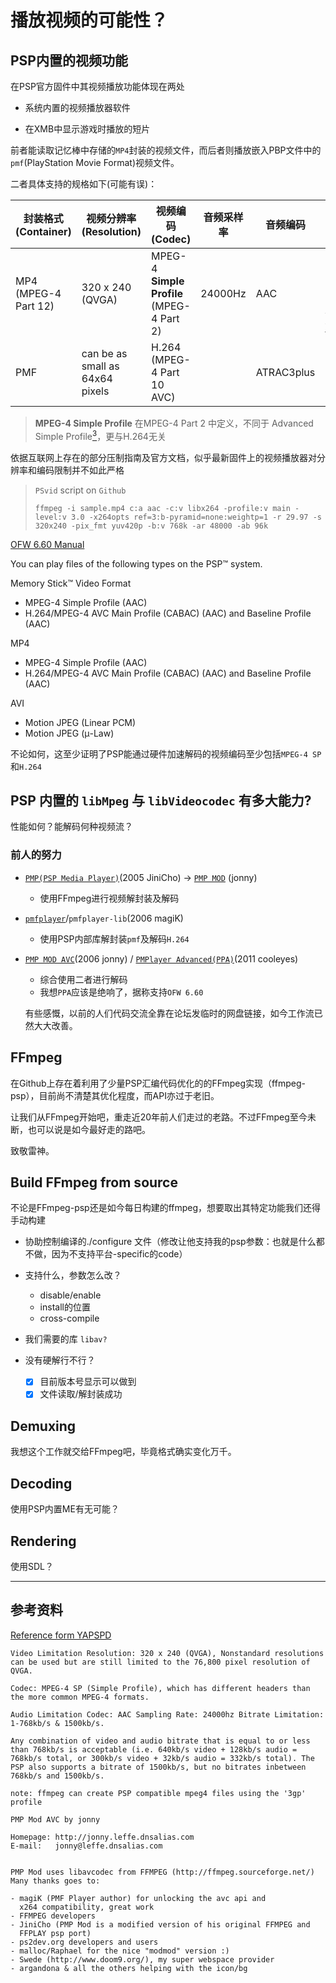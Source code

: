 # 播放视频的可能性？

## PSP内置的视频功能
在PSP官方固件中其视频播放功能体现在两处

+ 系统内置的视频播放器软件

+ 在XMB中显示游戏时播放的短片

前者能读取记忆棒中存储的`MP4`封装的视频文件，而后者则播放嵌入PBP文件中的`pmf`(PlayStation Movie Format)视频文件。


二者具体支持的规格如下(可能有误)：

|  封装格式(Container)   | 视频分辨率(Resolution)  | 视频编码(Codec) |音频采样率| 音频编码 | 限制 |
|  ----  | ----  |----|----|----|----|
| MP4 (MPEG-4 Part 12) | 320 x 240 (QVGA)|MPEG-4 **Simple Profile** (MPEG-4 Part 2)|24000Hz|AAC|Non Statanrd Resolution & Bitrate 参见[YAPSPD <sup>1</sup>](#ref1)|
| PMF  | can be as small as 64x64 pixels |H.264 (MPEG-4 Part 10 AVC)||ATRAC3plus|64kbps[<sup>2</sup>](https://www.sony.net/Products/ATRAC3/overview/)|

> **MPEG-4 Simple Profile** 在MPEG-4 Part 2 中定义，不同于 Advanced Simple Profile[<sup>3</sup>](https://en.wikipedia.org/wiki/MPEG-4_Part_2)，更与H.264无关 

依据互联网上存在的部分压制指南及官方文档，似乎最新固件上的视频播放器对分辨率和编码限制并不如此严格

> `PSvid` script on `Github`
>
> ```ffmpeg -i sample.mp4 c:a aac -c:v libx264 -profile:v main -level:v 3.0 -x264opts ref=3:b-pyramid=none:weightp=1 -r 29.97 -s 320x240 -pix_fmt yuv420p -b:v 768k -ar 48000 -ab 96k```


[OFW 6.60 Manual](https://manuals.playstation.net/document/en/psp/current/video/filetypes.html)

You can play files of the following types on the PSP™ system.

Memory Stick™ Video Format
- MPEG-4 Simple Profile (AAC)
- H.264/MPEG-4 AVC Main Profile (CABAC) (AAC) and Baseline Profile (AAC)

MP4
- MPEG-4 Simple Profile (AAC)
- H.264/MPEG-4 AVC Main Profile (CABAC) (AAC) and Baseline Profile (AAC)

AVI
- Motion JPEG (Linear PCM)
- Motion JPEG (μ-Law)

不论如何，这至少证明了PSP能通过硬件加速解码的视频编码至少包括`MPEG-4 SP`和`H.264`
## PSP 内置的 `libMpeg` 与 `libVideocodec` 有多大能力?
性能如何？能解码何种视频流？

### 前人的努力


+ [`PMP(PSP Media Player)`](https://forums.ps2dev.org/viewtopic.php?f=14&t=3571)(2005 JiniCho) -> [`PMP MOD`](https://www.gamebrew.org/wiki/PMP_Mod_PSP) (jonny)

  + 使用FFmpeg进行视频解封装及解码

+ [`pmfplayer`](https://forums.ps2dev.org/viewtopic.php?t=5820)/`pmfplayer-lib`(2006 magiK)

  + 使用PSP内部库解封装`pmf`及解码`H.264`

+ [`PMP MOD AVC`](https://www.gamebrew.org/wiki/PMP_Mod_AVC_PSP)(2006 jonny) / [`PMPlayer Advanced(PPA)`](https://www.gamebrew.org/wiki/PMPlayer_Advance_PSP)(2011 cooleyes)

  + 综合使用二者进行解码
  + 我想`PPA`应该是绝响了，据称支持`OFW 6.60`

  有些感慨，以前的人们代码交流全靠在论坛发临时的网盘链接，如今工作流已然大大改善。

## FFmpeg
在Github上存在着利用了少量PSP汇编代码优化的的FFmpeg实现（ffmpeg-psp），目前尚不清楚其优化程度，而API亦过于老旧。

让我们从FFmpeg开始吧，重走近20年前人们走过的老路。不过FFmpeg至今未断，也可以说是如今最好走的路吧。

致敬雷神。

## Build FFmpeg from source
不论是FFmpeg-psp还是如今每日构建的ffmpeg，想要取出其特定功能我们还得手动构建

+ 协助控制编译的./configure 文件（修改让他支持我的psp参数：也就是什么都不做，因为不支持平台-specific的code）
+ 支持什么，参数怎么改？
    + disable/enable
    + install的位置
    + cross-compile
+ 我们需要的库 `libav?`

+ 没有硬解行不行？

  - [x] 目前版本号显示可以做到
  - [x] 文件读取/解封装成功

## Demuxing
我想这个工作就交给FFmpeg吧，毕竟格式确实变化万千。

## Decoding
使用PSP内置ME有无可能？

## Rendering
使用SDL？

------
## 参考资料

[Reference form YAPSPD](https://gigawiz.github.io/yapspd/html_chapters_split/chap26.html#sec26.11)

<div id="ref1"></div>

```
Video Limitation Resolution: 320 x 240 (QVGA), Nonstandard resolutions can be used but are still limited to the 76,800 pixel resolution of QVGA. 

Codec: MPEG-4 SP (Simple Profile), which has different headers than the more common MPEG-4 formats.

Audio Limitation Codec: AAC Sampling Rate: 24000hz Bitrate Limitation: 1-768kb/s & 1500kb/s.

Any combination of video and audio bitrate that is equal to or less than 768kb/s is acceptable (i.e. 640kb/s video + 128kb/s audio = 768kb/s total, or 300kb/s video + 32kb/s audio = 332kb/s total). The PSP also supports a bitrate of 1500kb/s, but no bitrates inbetween 768kb/s and 1500kb/s.

note: ffmpeg can create PSP compatible mpeg4 files using the '3gp' profile
```

```
PMP Mod AVC by jonny

Homepage: http://jonny.leffe.dnsalias.com
E-mail:   jonny@leffe.dnsalias.com


PMP Mod uses libavcodec from FFMPEG (http://ffmpeg.sourceforge.net/)
Many thanks goes to:

- magiK (PMF Player author) for unlocking the avc api and
  x264 compatibility, great work
- FFMPEG developers
- JiniCho (PMP Mod is a modified version of his original FFMPEG and
  FFPLAY psp port)
- ps2dev.org developers and users
- malloc/Raphael for the nice "modmod" version :)
- Swede (http://www.doom9.org/), my super webspace provider
- argandona & all the others helping with the icon/bg
```
